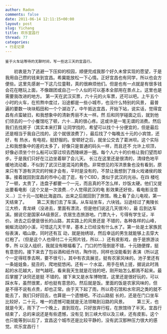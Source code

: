 ```yaml
---
author: Radon
comments: false
date: 2011-06-14 12:11:15+00:00
layout: post
slug: Yichang
title: 欢乐宜昌行
thread: 77
categories:
- 行走记录
---
```


	鉴于火车站等待的无聊时间，写一些这三天的宜昌行。

　　初衷是为了逃避一下压抑的校园，顺便完成我那个好久未曾实现的愿望，于是我用自己攒的钱来到宜昌。希冀能放松一下心情。正好宜昌也有同学，所以也会方便些。这里先感谢一下这几位童鞋，真的很麻烦他们。但是也有一点就是有很多钱会花在瞎玩上面，不像跟团或自己一个人似的可以基本全部用在景点上。这里也是需要我改进的地方。
    第一天在武汉买票，六十元的火车票，还可以吧。上午五个小时的火车，在煎熬中度过，沿途都是一些小城市，也没什么特别的风景，
最普遍的要数一块块稻田和一个个湖泊了。中午抵达宜昌，开始下站，说实话，觉得宜昌有点蛮破旧，和我想象中的清新秀丽不太一样。然
后和同学碰面之后，就到他们领去的一个小餐馆吃了顿，六十…真的很心疼。这或许是一笔无谓的消费。然后我们去找房子（其实本来打算
让同学找的，希望可以找个十分便宜的，但是最后还是相当于我自己找的，这个就很浪费了），最后找了个每晚五十元的小宾馆，还好，有
热水，有电视，挺舒服的。安顿好之后，就坐公交去了葛洲坝。这个实际上和我想象中的差的太多了，好像只是普通的码头一样，而且还不
允许上坝顶，好像必须坐个什么船可以穿过坝去西陵峡游一圈。每个人六十的价格让我们望而却步。于是我们只好在江边坐着聊了会儿天。
长江在这里还是很清的，清绿色地平缓地流动着，不似到了武汉已是混沌的黄色。非常想见的泻洪景象也没有看到，原来只有下游有洪灾的时候才会有，平时是没有的，不禁让我想到了烽火戏诸侯的故事。接着就回到宜昌的市中心逛了逛，有个CBD，类似于武汉的光谷。在四
楼吃了一顿，太贵了，连盘子都要一个一元，而且真的不怎么样，炒饭太硬。他们又提出要看电影（这个又是一次浪费…个人觉得武汉的电
影效果还好些，看电影没意义…）三十元—加勒比海盗四。出来之后就回到了旅馆。晚上看了会儿电视，第一天结束了。
　　第二天我们去了车溪。从车站坐车，六块钱。沿途经过了夷陵长江大桥，青龙峡（没进去，里面有漂流，但是他们说这几天很冷），最
后到达车溪。据说它是国家4A级景区，农居生态旅游地。门票九十，亏得有学生证，半价。进去之后便是很长的山路，其实路上的风景还是
不错的，各种各样的山峰，蜿蜒流动的小溪，可惜这几天干旱，基本上已经没有什么水了。第一处是土家族民俗表演，唱山歌，同时还有互
动，就是抛绣球，然后幸运的男生就能够上去穿大红袍了。（但是这个人也得付二十元照片钱，所以…）还有皮影戏，由于是旅游淡季，所
以没人组织，我就没有眼福看了。门口的竹筏倒是不错，十元随便撑，挺有意思的。接下来去了包谷酒和纸作坊，陶作坊，同样也没能看到
表演（所以这个一定得旺季去啊，要不很亏）。其中有农具展览，挺有农家风味的。池子里还有一条娃娃鱼，挺丑的，爬地挺悠闲。还有一
个水盆，用手在柄上搓，据说此时溅起的水花越大，财气越旺。看来我天生就是花钱的吧，刚开始怎么都溅不起来。最后掌握了诀窍还是挺
不错的。接下来又是水车博物馆，这里还是很好玩的，可以踩水车，虽然很累，却也挺有意思的。然后就是饭。里面的饭是农家风味的，但
是不得不说有点贵，却也正常。由于天下起了雨，所以奇石馆和水帘洞之类的就不能去了，我们只好回去，也算是一个遗憾吧。不过山路挺
长的，还是在门口坐车比较好，二十元，唯一的遗憾可能就是无法领略到沿路的风景。
　　第三天，也就是今天，雨下了一个晚上，直到现在。只好放弃行程，在旅馆待了半天。宜昌行结束了，总的来说还是有些遗憾，没有见
到三峡大坝以及三峡，还有皮影。这个也只能等到以后了，宜昌这个城市还是比较平静的，没有武汉那种压力很大的感觉。欢乐宜昌行！
